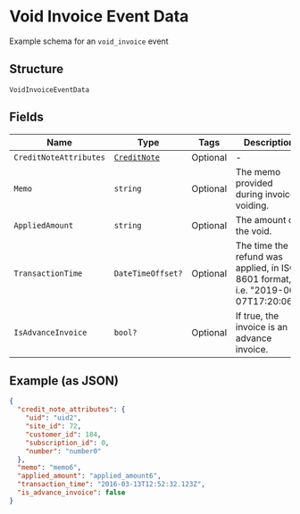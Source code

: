 
# Void Invoice Event Data

Example schema for an `void_invoice` event

## Structure

`VoidInvoiceEventData`

## Fields

| Name | Type | Tags | Description |
|  --- | --- | --- | --- |
| `CreditNoteAttributes` | [`CreditNote`](../../doc/models/credit-note.md) | Optional | - |
| `Memo` | `string` | Optional | The memo provided during invoice voiding. |
| `AppliedAmount` | `string` | Optional | The amount of the void. |
| `TransactionTime` | `DateTimeOffset?` | Optional | The time the refund was applied, in ISO 8601 format, i.e. "2019-06-07T17:20:06Z" |
| `IsAdvanceInvoice` | `bool?` | Optional | If true, the invoice is an advance invoice. |

## Example (as JSON)

```json
{
  "credit_note_attributes": {
    "uid": "uid2",
    "site_id": 72,
    "customer_id": 184,
    "subscription_id": 0,
    "number": "number0"
  },
  "memo": "memo6",
  "applied_amount": "applied_amount6",
  "transaction_time": "2016-03-13T12:52:32.123Z",
  "is_advance_invoice": false
}
```

